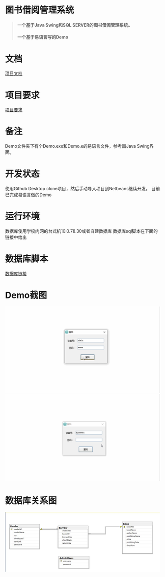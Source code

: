 # 图书借阅管理系统
>#### 一个基于Java Swing和SQL SERVER的图书借阅管理系统。
>#### 一个基于易语言写的Demo
# 文档
[项目文档](/项目文档.docx)
# 项目要求
[项目要求](/Java实验七-GUI+JDBC数据库编程.ppt)
# 备注
Demo文件夹下有个Demo.exe和Demo.e的易语言文件，参考画Java Swing界面。
# 开发状态
使用Github Desktop clone项目，然后手动导入项目到Netbeans继续开发。
目前已完成易语言做的Demo
# 运行环境
数据库使用学校内网的台式机10.0.78.30或者自建数据库
数据库sql脚本在下面的链接中给出
# 数据库脚本
[数据库链接](/Demo/SQLQuery.sql)
# Demo截图
![管理员](/Demo/管理员.gif)
![普通用户](/Demo/普通用户.gif)
# 数据库关系图
![sql](/Demo/sql.jpg)